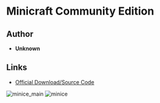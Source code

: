 <detail>

# Minicraft Community Edition　　 
  
>
  
## Author 
- **Unknown** 

## Links
- [Official Download/Source Code](https://github.com/mutput7/Minicraft_CE)  

![minice_main](https://github.com/masato462/Minicraft-Rebuild-and-Mod-Archives/blob/master/minicraft_archives/readme_shot/minice_main.png)
![minice](https://github.com/masato462/Minicraft-Rebuild-and-Mod-Archives/blob/master/minicraft_archives/readme_shot/minice.png)
</detail>
<p>

<detail>
